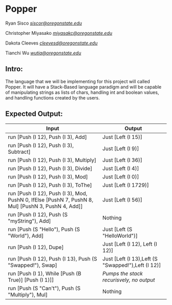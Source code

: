 # Popper

Ryan Sisco *siscor@oregonstate.edu*

Christopher Miyasako *miyasakc@oregonstate.edu*

Dakota Cleeves *cleevesd@oregonstate.edu*

Tianchi Wu *wutia@oregonstate.edu*

## Intro:
The language that we will be implementing for this project will 
called Popper. It will have a Stack-Based language paradigm and
will be capable of manipulating strings as lists of chars,
handling int and boolean values, and handling functions created
by the users.

## Expected Output:

| Input | Output |
| --- |---	|
| run [Push (I 12), Push (I 3), Add] |Just [Left (I 15)] |
| run [Push (I 12), Push (I 3), Subtract] |Just [Left (I 9)]|
| run [Push (I 12), Push (I 3), Multiply] |Just [Left (I 36)]|
| run [Push (I 12), Push (I 3), Divide] |Just [Left (I 4)]|
| run [Push (I 12), Push (I 3), Mod] |Just [Left (I 0)]|
| run [Push (I 12), Push (I 3), ToThe] |Just [Left (I 1729)]|
| run [Push (I 12), Push (I 3), Mod, PushN 0, IfElse [PushN 7, PushN 8, Mul] [PushN 3, PushN 4, Add]] |Just [Left (I 56)]|
| run [Push (I 12), Push (S "myString"), Add] | Nothing |
| run [Push (S "Hello"), Push (S "World"), Add] | Just [Left (S "HelloWorld")] |
| run [Push (I 12), Dupe] | Just [Left (I 12), Left (I 12)] |
| run [Push (I 12), Push (I 13), Push (S "Swapped!"), Swap] | Just [Left (I 13),Left (S "Swapped!"),Left (I 12)] |
| run [Push (I 1), While [Push (B True)] [Push (I 1)]] | *Pumps the stack recurisvely, no output* |
| run [Push (S "Can't"), Push (S "Multiply"), Mul] | Nothing |